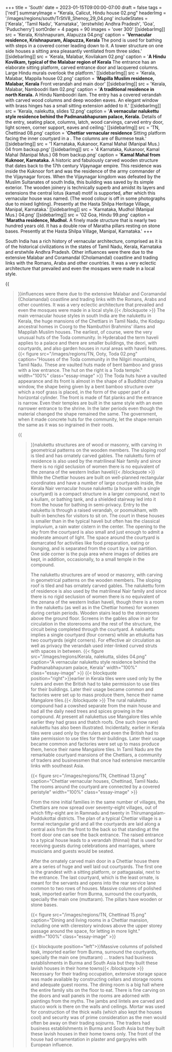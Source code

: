 +++
title = 'South'
date = 2023-01-15T09:00:00-07:00
draft = false
tags = ['red']
summaryImage = "Kerala, Calicut, Hindu house 02.png"
headerImg = '/images/regions/south/TrStV8_Shenoy_29_04.png'
includeStates = ['Kerala', 'Tamil Nadu', 'Karnataka', '(erstwhile) Andhra Pradesh', 'Goa', 'Puducherry']
sortOrder = 4
pages = 90
images = 'over 300'
[[sidebarImg]]
src = 'Kerala, Krishnapuram, Alapuzza 04.png'
caption = '**Vernacular residence, Krishnapuram, Alapuzza, Kerala** The pond is used for bathing with steps in a covered corner leading down to it. A tower structure on one side houses a sitting area pleasantly ventilated from three sides.'
[[sidebarImg]]
src = 'Kerala, Malabar, Kovilakam 02.png'
caption = '**A Hindu Kovilkam, typical of the Malabar region of Kerala** The entrance has an elaborate sitting platform, carved entrance door and lacquered columns. Large Hindu murals overlook the platform.'
[[sidebarImg]]
src = 'Kerala, Malabar, Mappila house 02.png'
caption = '**Mapilla Muslim residence, Malabar, Kerala** Front verandah and main door'
[[sidebarImg]]
src = 'Kerala, Malabar, Namboodri Ilam 02.png'
caption = '**A traditional residence in north Kerala.** A Hindu Namboodri ilam. The entry has a covered verandah with carved wood columns and deep wooden eaves. An elegant window with brass hinges has a small sitting extension added to it.'
[[sidebarImg]]
src = 'Kerala, nalekutta, slides 12.png'
caption = '**A vernacular nalukettu style residence behind the Padmanabhapuram palace, Kerala.** Details of the entry, seating place, columns, latch, wood carvings, carved entry door, light screen, corner support, eaves and ceiling.'
[[sidebarImg]]
src = 'TN, Chettinad 08.png'
caption = '**Chettiar vernacular residence** Sitting platform facing the inner courtyard in a . The columns are of Burmese teak.'
[[sidebarImg]]
src = '1 Karnataka, Kukanoor, Kamal Mahal (Manipal Mus.) 04 from backup.png'
[[sidebarImg]]
src = '4 Karnataka, Kukanoor, Kamal Mahal (Manipal Mus.) 08 from backup.png'
caption = '**Kamal Mahal from Kuknoor, Karnataka.** A historic and fabulously carved wooden structure that dates back to the 17th century Vijaynagar empire. This residence was inside the Kuknoor fort and was the residence of the army commander of the Vijaynagar forces. When the Vijaynagar kingdom was defeated by the Muslim Sultanates of south India, this building was saved by its simple exterior. The wooden joinery is technically superb and amidst its layers and extensions the central lotus (kamal) motif is supported, after which this vernacular house was named. (The wood colour is off in some photographs due to mixed lighting). Presently at the Hasta Shilpa Heritage Village, Manipal, Karnataka.'
[[sidebarImg]]
src = 'Karnataka, Mudhol (Manipal Mus.) 04.png'
[[sidebarImg]]
src = '02 Goa, Hindu 99.png'
caption = '**Maratha residence, Mudhol.** A finely made structure that is nearly two hundred years old. It has a double row of Maratha pillars resting on stone bases. Presently at the Hasta Shilpa Village, Manipal, Karnataka.'
+++

South India has a rich history of vernacular architecture, comprised as it is of the historical
civilizations in the states of Tamil Nadu, Kerala, Karnataka and erstwhile Andhra Pradesh.
Other influences were there due to the extensive Malabar and Coramandal (Cholamandal)
coastline and trading links with the Romans, Arabs and other countries. It was a very eclectic
architecture that prevailed and even the mosques were made in a local style.

{{<blockquote position="right">}}influences were there due to the extensive Malabar and Coramandal (Cholamandal) coastline and trading links with the Romans, Arabs and other countries. It was a very eclectic
architecture that prevailed and even the mosques were made in a local style.{{< /blockquote >}} The main vernacular house styles in south India are the nalukettu in Kerala, the huge
mansions of the Chettiars in Tamil Nadu, the Kodagu ancestral homes in Coorg to the
Nambuthiri Brahmins’ illams and Mappilah Muslim houses. The earliest, of course, were the
very unusual huts of the Toda community. In Hyderabad the term haveli applies to a palace
and there are smaller buildings, the deori, with courtyards, and also garden houses in rural
areas with haveli features.
{{< figure src="/images/regions/TN, Ooty, Toda 02.png" caption="Houses of the Toda community in the Nilgiri mountains, Tamil Nadu. These are vaulted huts made of bent bamboo and grass with a low entrance. The hut on the right is a Toda temple." width="100%" class="essay-image" >}}
The Toda huts have a vaulted appearance and its front is almost in the shape of a Buddhist
chaitya window, the shape being given by a bent bamboo structure over which a roof grass
is placed, in the form of the upper part of a horizontal cylinder. The front is made of flat
planks and the entrance is narrow. Even their temples are built in the same style with an even
narrower entrance to the shrine. In the later periods even though the material changed the
shape remained the same. The government, when it made concrete huts for the community,
let the shape remain the same as it was so ingrained in their roots.

{{<blockquote position="left">}}nalukettu structures are of wood or masonry, with carving in geometrical patterns on the wooden members. The sloping roof is tiled and has ornately carved gables. The nalukettu
form of residence is also used by the matrilineal Nair family and since there is no rigid
seclusion of women there is no equivalent of the zenana of the western Indian haveli{{< /blockquote >}} While the Chettiar houses are built on well-planned rectangular coordinates and have a
number of large courtyards inside, the Kerala Nair vernacular house nalukettu (a house
with a single courtyard) is a compact structure in a larger compound, next to a kullam, or
bathing tank, and a shielded stairway led into it from the house for bathing in semi-privacy.
Entry to the nalukettu is through a raised verandah, or poomukham, with built-in benches
for visitors to sit on. The court in these houses is smaller than in the typical haveli but often
has the classical impluvium, a rain water cistern in the center. The opening to the sky from
the courtyard is also small and just enough to admit a moderate amount of light. The space
around the courtyard is demarcated for activities like food preparation, eating or lounging,
and is separated from the court by a low partition. One side corner is the puja area where
images of deities are kept, in addition, occasionally, to a small temple in the compound.

 The nalukettu structures are of wood or masonry, with carving in geometrical patterns on
the wooden members. The sloping roof is tiled and has ornately carved gables. The nalukettu
form of residence is also used by the matrilineal Nair family and since there is no rigid
seclusion of women there is no equivalent of the zenana of the western Indian haveli, though
there is a room in the nalukettu (as well as in the Chettiar homes) for women during certain
periods. Wooden stairs lead to the storerooms above the ground floor. Screens in the gables
allow in air for circulation in the storerooms and the rest of the structure, the circuit being
completed through the courtyard. A nalukettu implies a single courtyard (four corners) while
an ettukutta has two courtyards (eight corners). For effective air circulation as well as privacy
the verandah used inter-linked curved struts with spaces in between.
{{< figure src="/images/regions/Kerala, nalekutta, slides 04.png" caption="A vernacular nalukettu style residence behind the Padmanabhapuram palace, Kerala" width="100%" class="essay-image" >}}
{{< blockquote position="right">}}earlier in Kerala tiles were used only by the rulers and even
the British had to take permission to use tiles for their buildings. Later their usage became
common and factories were set up to mass produce them, hence their name Mangalore tiles.{{< /blockquote >}} The rural nalukettu compound had a cowshed separate from the main house and had all the
daily need trees and spices growing in the compound. At present all nalukettus use Mangalore
tiles while earlier they had grass and thatch roofs. One such (now rare) nalukettu has also
been illustrated. Incidentally, earlier in Kerala tiles were used only by the rulers and even
the British had to take permission to use tiles for their buildings. Later their usage became
common and factories were set up to mass produce them, hence their name Mangalore tiles.
In Tamil Nadu are the remarkable courtyard mansions of the Chettiars, a community of
traders and businessmen that once had extensive mercantile links with southeast Asia.

{{< figure src="/images/regions/TN, Chettinad 13.png" caption="Chettiar vernacular houses, Chettinad, Tamil Nadu. The rooms around the courtyard are connected by a covered peristyle" width="100%" class="essay-image" >}}

From the nine initial families in the same number of villages, the Chettiars are now
spread over seventy-eight villages, out of which fifty-eight are in Ramnadu and twenty in
Thirumangalam-Puddukottai districts. The plan of a typical Chettiar village is a formal
rectangular grid and all the courtyards are laid along a central axis from the front to the
back so that standing at the front door one can see the back entrance. The raised entrance
to a typical house leads to a verandah (thinnai) that is used for receiving guests during
celebrations and marriages, where musicians and guests would be seated.

After the ornately carved main door in a Chettiar house there are a series of huge and well
laid out courtyards. The first one is the grandest with a sitting platform, or pattagasalai,
next to the entrance. The last courtyard, which is the least ornate, is meant for the servants
and opens into the rear service lane common to two rows of houses. Massive columns of
polished teak, imported earlier from Burma, surround the courtyards, specially the main one
(muttaram). The pillars have wooden or stone bases.

{{< figure src="/images/regions/TN, Chettinad 15.png" caption="Dining and living rooms in a Chettiar mansion, including one with clerestory windows above the upper storey passage around the space, for letting in more light." width="100%" class="essay-image" >}}

{{< blockquote position="left">}}Massive columns of polished teak, imported earlier from Burma, surround the courtyards, specially the main one
(muttaram) &hellip; traders had business establishments in Burma and South Asia but they built these lavish houses in their home towns{{< /blockquote >}} Necessary for their trading occupation, extensive storage space was made available by constructing cellars and storage rooms and adequate guest rooms. The dining room is a
big hall where the entire family sits on the floor to eat. There is fine carving on the doors
and wall panels in the rooms are adorned with paintings from the myths. The jambs and
lintels are carved and stucco work is there on the walls and ceilings. Mortar was used for
construction of the thick walls (which also kept the houses cool) and security was of prime
consideration as the men would often be away on their trading sojourns. The traders had
business establishments in Burma and South Asia but they built these lavish houses in their
home towns only. The front of the house had ornamentation in plaster and gargoyles with
European influence.
